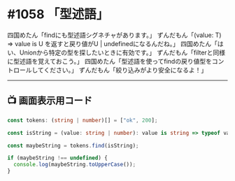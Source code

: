 # #1058 「型述語」

四国めたん「findにも型述語シグネチャがあります。」
ずんだもん「(value: T) => value is U を返すと戻り値がU | undefinedになるんだね。」
四国めたん「はい、Unionから特定の型を探したいときに有効です。」
ずんだもん「filterと同様に型述語を覚えておこう。」
四国めたん「型述語を使ってfindの戻り値型をコントロールしてください。」
ずんだもん「絞り込みがより安全になるよ！」

---

## 📺 画面表示用コード

```typescript
const tokens: (string | number)[] = ["ok", 200];

const isString = (value: string | number): value is string => typeof value === "string";

const maybeString = tokens.find(isString);

if (maybeString !== undefined) {
  console.log(maybeString.toUpperCase());
}
```
